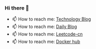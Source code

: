 ### Hi there 👋
- 📫 How to reach me: [Technology Blog](https://happycode.fun) 
- 📫 How to reach me: [Daily Blog](https://myc.ink) 
- 📫 How to reach me: [Leetcode-cn](https://leetcode-cn.com/u/flushdb) 
- 📫 How to reach me: [Docker hub](https://hub.docker.com/u/miaoyc)
